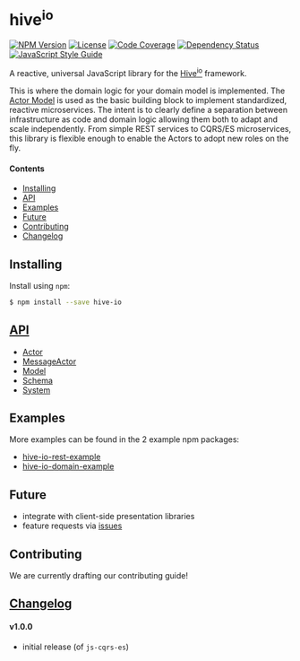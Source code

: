 # hive<sup>io</sup>

[![NPM Version][npm-image]][npm-url]
[![License][license-image]][license-url]
[![Code Coverage][codecov-image]][codecov-url]
[![Dependency Status][depstat-image]][depstat-url]
[![JavaScript Style Guide][style-image]][style-url]

A reactive, universal JavaScript library for the [Hive<sup>io</sup>](https://hiveframework.io) framework.

This is where the domain logic for your domain model is implemented. The [Actor Model](https://en.wikipedia.org/wiki/Actor_model) is used as the basic building block to implement standardized, reactive microservices. The intent is to clearly define a separation between infrastructure as code and domain logic allowing them both to adapt and scale independently. From simple REST services to CQRS/ES microservices, this library is flexible enough to enable the Actors to adopt new roles on the fly.

#### Contents
- [Installing](#installing)
- [API](#api)
- [Examples](#examples)
- [Future](#future)
- [Contributing](#contributing)
- [Changelog](#changelog)

## Installing
Install using `npm`:
```sh
$ npm install --save hive-io
```

## [API](https://fnalabs.github.io/hive-js/)
- [Actor](https://fnalabs.github.io/hive-js/Actor.html)
- [MessageActor](https://fnalabs.github.io/hive-js/MessageActor.html)
- [Model](https://fnalabs.github.io/hive-js/Model.html)
- [Schema](https://fnalabs.github.io/hive-js/Schema.html)
- [System](https://fnalabs.github.io/hive-js/System.html)

## Examples
More examples can be found in the 2 example npm packages:
- [hive-io-rest-example](https://www.npmjs.com/package/hive-io-rest-example)
- [hive-io-domain-example](https://www.npmjs.com/package/hive-io-domain-example)

## Future
- integrate with client-side presentation libraries
- feature requests via [issues](https://github.com/fnalabs/hive-js/issues)

## Contributing
We are currently drafting our contributing guide!

## [Changelog](https://github.com/fnalabs/hive-js/releases)

#### v1.0.0
- initial release (of `js-cqrs-es`)

[npm-image]: https://img.shields.io/npm/v/hive-io.svg
[npm-url]: https://www.npmjs.com/package/hive-io

[license-image]: https://img.shields.io/badge/License-Apache%202.0-blue.svg
[license-url]: https://github.com/fnalabs/hive-js/blob/master/LICENSE

[codecov-image]: https://img.shields.io/codecov/c/github/fnalabs/hive-js/v2.0.0.svg
[codecov-url]: https://codecov.io/gh/fnalabs/hive-js

[depstat-image]: https://img.shields.io/david/fnalabs/hive-js.svg
[depstat-url]: https://david-dm.org/fnalabs/hive-js

[style-image]: https://img.shields.io/badge/code_style-standard-brightgreen.svg
[style-url]: https://standardjs.com
